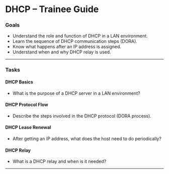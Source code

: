 # DHCP – Trainee Guide

### Goals
- Understand the role and function of DHCP in a LAN environment.
- Learn the sequence of DHCP communication steps (DORA).
- Know what happens after an IP address is assigned.
- Understand when and why DHCP relay is used.

---

### Tasks

#### DHCP Basics
- What is the purpose of a DHCP server in a LAN environment?

#### DHCP Protocol Flow
- Describe the steps involved in the DHCP protocol (DORA process).

#### DHCP Lease Renewal
- After getting an IP address, what does the host need to do periodically?

#### DHCP Relay
- What is a DHCP relay and when is it needed?

---
